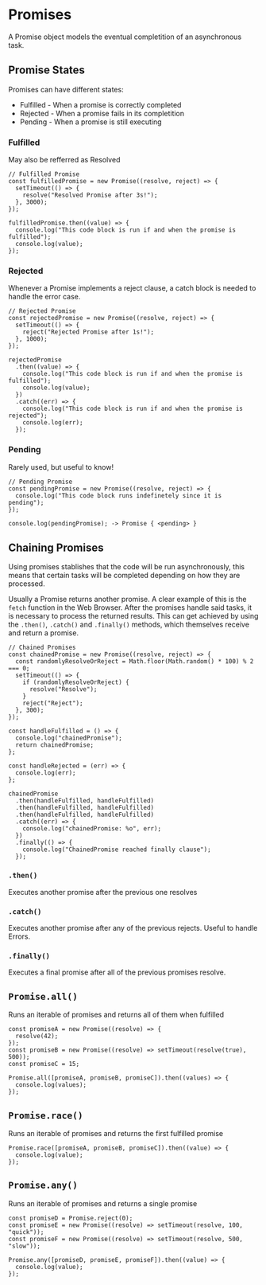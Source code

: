 # Promises

A Promise object models the eventual completition of an asynchronous task. 

## Promise States

Promises can have different states: 
* Fulfilled - When a promise is correctly completed
* Rejected - When a promise fails in its completition
* Pending - When a promise is still executing

### Fulfilled

May also be refferred as Resolved

```
// Fulfilled Promise
const fulfilledPromise = new Promise((resolve, reject) => {
  setTimeout(() => {
    resolve("Resolved Promise after 3s!");
  }, 3000);
});

fulfilledPromise.then((value) => {
  console.log("This code block is run if and when the promise is fulfilled");
  console.log(value);
});
```


### Rejected

Whenever a Promise implements a reject clause, a catch block is needed to handle the error case.
```
// Rejected Promise
const rejectedPromise = new Promise((resolve, reject) => {
  setTimeout(() => {
    reject("Rejected Promise after 1s!");
  }, 1000);
});

rejectedPromise
  .then((value) => {
    console.log("This code block is run if and when the promise is fulfilled");
    console.log(value);
  })
  .catch((err) => {
    console.log("This code block is run if and when the promise is rejected");
    console.log(err);
  });
```

### Pending

Rarely used, but useful to know!
```
// Pending Promise
const pendingPromise = new Promise((resolve, reject) => {
  console.log("This code block runs indefinetely since it is pending");
});

console.log(pendingPromise); -> Promise { <pending> }
```

## Chaining Promises

Using promises stablishes that the code will be run asynchronously, this means that certain tasks will be completed depending on how they are processed. 

Usually a Promise returns another promise. A clear example of this is the ```fetch``` function in the Web Browser. After the promises handle said tasks, it is necessary to process the returned results. This can get achieved by using the ```.then()```, ```.catch()``` and ```.finally()``` methods, which themselves receive and return a promise. 

```
// Chained Promises
const chainedPromise = new Promise((resolve, reject) => {
  const randomlyResolveOrReject = Math.floor(Math.random() * 100) % 2 === 0;
  setTimeout(() => {
    if (randomlyResolveOrReject) {
      resolve("Resolve");
    }
    reject("Reject");
  }, 300);
});

const handleFulfilled = () => {
  console.log("chainedPromise");
  return chainedPromise;
};

const handleRejected = (err) => {
  console.log(err);
};

chainedPromise
  .then(handleFulfilled, handleFulfilled)
  .then(handleFulfilled, handleFulfilled)
  .then(handleFulfilled, handleFulfilled)
  .catch((err) => {
    console.log("chainedPromise: %o", err);
  })
  .finally(() => {
    console.log("ChainedPromise reached finally clause");
  });
```

### ```.then()```
Executes another promise after the previous one resolves

### ```.catch()```
Executes another promise after any of the previous rejects. Useful to handle Errors.

### ```.finally()```
Executes a final promise after all of the previous promises resolve.

## ```Promise.all()```
Runs an iterable of promises and returns all of them when fulfilled
```
const promiseA = new Promise((resolve) => {
  resolve(42);
});
const promiseB = new Promise((resolve) => setTimeout(resolve(true), 500));
const promiseC = 15;

Promise.all([promiseA, promiseB, promiseC]).then((values) => {
  console.log(values);
});
```

## ```Promise.race()```
Runs an iterable of promises and returns the first fulfilled promise

```
Promise.race([promiseA, promiseB, promiseC]).then((value) => {
  console.log(value);
});
```

## ```Promise.any()```
Runs an iterable of promises and returns a single promise

```
const promiseD = Promise.reject(0);
const promiseE = new Promise((resolve) => setTimeout(resolve, 100, "quick"));
const promiseF = new Promise((resolve) => setTimeout(resolve, 500, "slow"));

Promise.any([promiseD, promiseE, promiseF]).then((value) => {
  console.log(value);
});

```